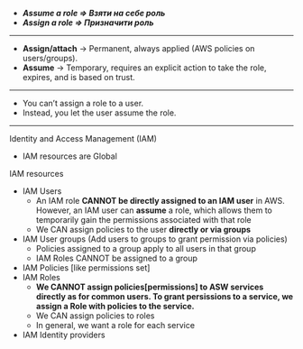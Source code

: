 - ***Assume a role => Взяти на себе роль***
- ***Assign a role => Призначити роль***

---

- **Assign/attach** → Permanent, always applied (AWS policies on users/groups).
- **Assume** → Temporary, requires an explicit action to take the role, expires, and is based on trust.
---
- You can’t assign a role to a user.
- Instead, you let the user assume the role.

---

Identity and Access Management (IAM)

- IAM resources are Global

IAM resources
- IAM Users
  - An IAM role **CANNOT be directly assigned to an IAM user** in AWS. However, an IAM user can **assume** a role, which allows them to temporarily gain the permissions associated with that role
  - We CAN assign policies to the user **directly or via groups**
- IAM User groups (Add users to groups to grant permission via policies)
  - Policies assigned to a group apply to all users in that group
  - IAM Roles CANNOT be assigned to a group
- IAM Policies [like permissions set]
- IAM Roles
  - **We CANNOT assign policies[permissions] to ASW services directly as for common users. To grant persissions to a service, we assign a Role with policies to the service.**
  - We CAN assign policies to roles
  - In general, we want a role for each service
- IAM Identity providers
